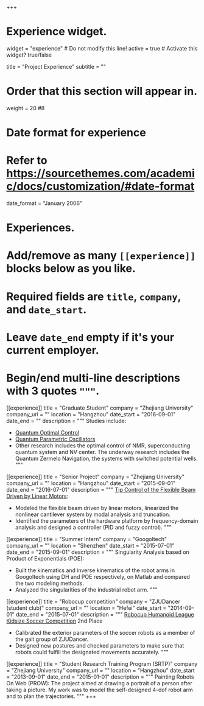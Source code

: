 +++
# Experience widget.
widget = "experience"  # Do not modify this line!
active = true  # Activate this widget? true/false

title = "Project Experience"
subtitle = ""

# Order that this section will appear in.
weight = 20
#8

# Date format for experience
#   Refer to https://sourcethemes.com/academic/docs/customization/#date-format
date_format = "January 2006"

# Experiences.
#   Add/remove as many `[[experience]]` blocks below as you like.
#   Required fields are `title`, `company`, and `date_start`.
#   Leave `date_end` empty if it's your current employer.
#   Begin/end multi-line descriptions with 3 quotes `"""`.
[[experience]]
  title = "Graduate Student"
  company = "Zhejiang University"
  company_url = ""
  location = "Hangzhou"
  date_start = "2016-09-01"
  date_end = ""
  description = """
  Studies include:
  
  * [Quantum Optimal Control](https://bshizju.netlify.com/publication/time-scaling-transformation-in-quantum-optimal-control-computation/)
  * [Quantum Parametric Oscillators](https://bshizju.netlify.com/publication/frequency-control-of-quantum-parametric-oscillators/)
  * Other research includes the optimal control of NMR, superconducting quantum system and NV center. The underway research includes the Quantum Zermelo Navigation, the systems with switched potential wells.
  """

[[experience]]
  title = "Senior Project"
  company = "Zhejiang University"
  company_url = ""
  location = "Hangzhou"
  date_start = "2015-09-01"
  date_end = "2016-07-01"
  description = """
[Tip Control of the Flexible Beam Driven by Linear Motors](https://bshizju.netlify.com/publication/design-of-the-tip-control-of-flexible-beam-driven-by-linear-motor-based-on-vibration-modal-analysis/):

  * Modeled the flexible beam driven by linear motors, linearized the nonlinear cantilever system by modal analysis and truncation.
  * Identified the parameters of the hardware platform by frequency-domain analysis and designed a controller (PID and fuzzy control).
"""

[[experience]]
  title = "Summer Intern"
  company = "Googoltech"
  company_url = ""
  location = "Shenzhen"
  date_start = "2015-07-01"
  date_end = "2015-09-01"
  description = """
  Singularity Analysis based on Product of Exponentials (POE):

  * Built the kinematics and inverse kinematics of the robot arms in Googoltech using DH and POE respectively, on Matlab and compared the two modeling methods.
  * Analyzed the singularities of the industrial robot arm.
  """

[[experience]]
  title = "Robocup competition"
  company = "ZJUDancer (student club)"
  company_url = ""
  location = "Hefei"
  date_start = "2014-09-01"
  date_end = "2015-07-01"
  description = """
  [Robocup Humanoid League Kidsize Soccer Competition](https://www.robocup2015.org/) 2nd Place

  * Calibrated the exterior parameters of the soccer robots as a member of the gait group of ZJUDancer.
  * Designed new postures and checked parameters to make sure that robots
could fulfill the designated movements accurately.
  """

[[experience]]
  title = "Student Research Training Program (SRTP)"
  company = "Zhejiang University"
  company_url = ""
  location = "Hangzhou"
  date_start = "2013-09-01"
  date_end = "2015-01-01"
  description = """
  Painting Robots On Web (PROW): The project aimed at drawing a portrait of a person after taking a picture. My work was to model the self-designed 4-dof robot arm and to plan the trajectories.
"""
+++
